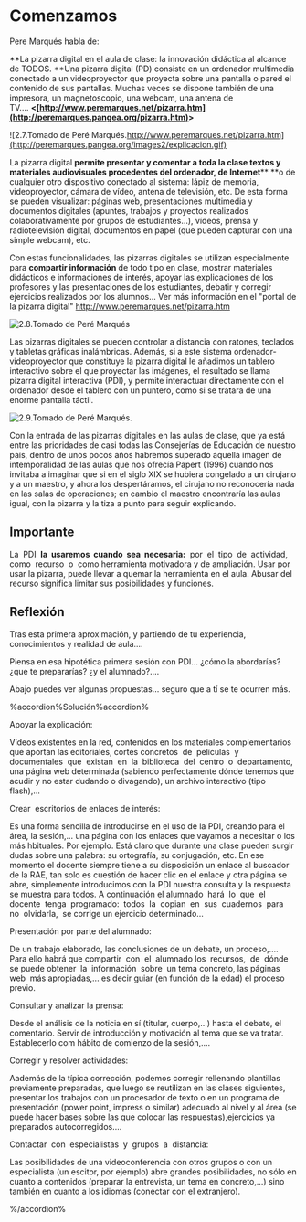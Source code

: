 
# Comenzamos

Pere Marqués habla de:

**La pizarra digital en el aula de clase: la innovación didáctica al alcance de TODOS. **Una pizarra digital (PD) consiste en un ordenador multimedia conectado a un videoproyector que proyecta sobre una pantalla o pared el contenido de sus pantallas. Muchas veces se dispone también de una impresora, un magnetoscopio, una webcam, una antena de TV.... **&lt;[http://www.peremarques.net/pizarra.htm](http://peremarques.pangea.org/pizarra.htm)&gt;**


![2.7.Tomado de Peré Marqués.http://www.peremarques.net/pizarra.htm](http://peremarques.pangea.org/images2/explicacion.gif)


La pizarra digital ****permite presentar y comentar a toda la clase textos y materiales audiovisuales procedentes del ordenador, de Internet****** **o de cualquier otro dispositivo conectado al sistema: lápiz de memoria, videoproyector, cámara de vídeo, antena de televisión, etc. De esta forma se pueden visualizar: páginas web, presentaciones multimedia y documentos digitales (apuntes, trabajos y proyectos realizados colaborativamente por grupos de estudiantes…), vídeos, prensa y radiotelevisión digital, documentos en papel (que pueden capturar con una simple webcam), etc.

Con estas funcionalidades, las pizarras digitales se utilizan especialmente para ****compartir información**** de todo tipo en clase, mostrar materiales didácticos e informaciones de interés, apoyar las explicaciones de los profesores y las presentaciones de los estudiantes, debatir y corregir ejercicios realizados por los alumnos… Ver más información en el "portal de la pizarra digital" http://www.peremarques.net/pizarra.htm

![2.8.Tomado de Peré Marqués](http://peremarques.pangea.org/uabpp/pizventa.jpg)

Las pizarras digitales se pueden controlar a distancia con ratones, teclados y tabletas gráficas inalámbricas. Además, si a este sistema ordenador-videoproyector que constituye la pizarra digital le añadimos un tablero interactivo sobre el que proyectar las imágenes, el resultado se llama pizarra digital interactiva (PDI), y permite interactuar directamente con el ordenador desde el tablero con un puntero, como si se tratara de una enorme pantalla táctil.


![2.9.Tomado de Peré Marqués.](http://peremarques.pangea.org/images2/explicacion2.gif)

Con la entrada de las pizarras digitales en las aulas de clase, que ya está entre las prioridades de casi todas las Consejerías de Educación de nuestro país, dentro de unos pocos años habremos superado aquella imagen de intemporalidad de las aulas que nos ofrecía Papert (1996) cuando nos invitaba a imaginar que si en el siglo XIX se hubiera congelado a un cirujano y a un maestro, y ahora los despertáramos, el cirujano no reconocería nada en las salas de operaciones; en cambio el maestro encontraría las aulas igual, con la pizarra y la tiza a punto para seguir explicando.

## Importante

La  PDI  **la  usaremos  cuando  sea  necesaria:**  por  el  tipo  de  actividad,  como  recurso  o  como herramienta motivadora y de ampliación. Usar por usar la pizarra, puede llevar a quemar la herramienta en el aula. Abusar del recurso significa limitar sus posibilidades y funciones.

## Reflexión

Tras esta primera aproximación, y partiendo de tu experiencia, conocimientos y realidad de aula....

Piensa en esa hipotética primera sesión con PDI... ¿cómo la abordarías? ¿que te prepararías? ¿y el alumnado?....

Abajo puedes ver algunas propuestas... seguro que a tí se te ocurren más.

%accordion%Solución%accordion%

Apoyar la explicación:

Vídeos existentes en la red, contenidos en los materiales complementarios que aportan las editoriales, cortes concretos  de  películas  y  documentales  que  existan  en  la  biblioteca  del  centro  o  departamento, una página web determinada (sabiendo perfectamente dónde tenemos que acudir y no estar dudando o divagando), un archivo interactivo (tipo flash),...

Crear  escritorios de enlaces de interés:

Es una forma sencilla de introducirse en el uso de la PDI, creando para el área, la sesión,... una página con los enlaces que vayamos a necesitar o los más hbituales. Por ejemplo. Está claro que durante una clase pueden surgir dudas sobre una palabra: su ortografía, su conjugación, etc. En ese momento el docente siempre tiene a su disposición un enlace al buscador de la RAE, tan solo es cuestión de hacer clic en el enlace y otra página se abre, simplemente introducimos con la PDI nuestra consulta y la respuesta se muestra para todos. A continuación el alumnado  hará  lo  que  el  docente  tenga  programado:  todos  la  copian  en  sus  cuadernos  para  no  olvidarla,  se corrige un ejercicio determinado…

Presentación por parte del alumnado:

De un trabajo elaborado, las conclusiones de un debate, un proceso,.... Para ello habrá que compartir  con  el  alumnado los  recursos,  de  dónde  se puede obtener  la  información  sobre  un tema concreto, las páginas  web  más apropiadas,... es decir guiar (en función de la edad) el proceso previo.

Consultar y analizar la prensa:

Desde el análisis de la noticia en sí (titular, cuerpo,...) hasta el debate, el comentario. Servir de introducción y motivación al tema que se va tratar. Establecerlo com hábito de comienzo de la sesión,....

Corregir y resolver actividades:

Aademás de la típica corrección, podemos corregir rellenando plantillas previamente preparadas, que luego se reutilizan en las clases siguientes, presentar los trabajos con un procesador de texto o en un programa de presentación (power point, impress o similar) adecuado al nivel y al área (se puede hacer bases sobre las que colocar las respuestas),ejercicios ya preparados autocorregidos....

Contactar  con  especialistas  y  grupos  a  distancia:

Las posibilidades de una videoconferencia con otros grupos o con un especialista (un escitor, por ejemplo) abre grandes posibilidades, no sólo en cuanto a contenidos (preparar la entrevista, un tema en concreto,...) sino también en cuanto a los idiomas (conectar con el extranjero).



%/accordion%


